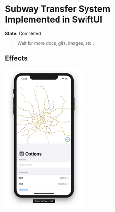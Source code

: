 # Subway Transfer System Implemented in SwiftUI

**State:** Completed 

> Wait for more docs, gifs, images, etc..

## Effects

<img src="Assets/Presentation.png" width=50% />
